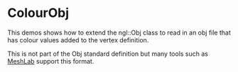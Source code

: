 # ColourObj

This demos shows how to extend the ngl::Obj class to read in an obj file that has colour values added to the vertex definition. 

This is not part of the Obj standard definition but many tools such as [MeshLab](https://www.meshlab.net/) support this format.



